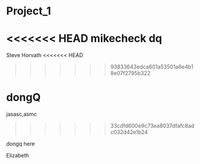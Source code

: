 # Project_1

<<<<<<< HEAD
mikecheck dq
=======
Steve Horvath
<<<<<<< HEAD
>>>>>>> 93833643edca601a53501a6e4b18e07f2795b322

dongQ
=======

jasasc,asmc
>>>>>>> 33cdfd600e9c73ea8037dfafc8adc032d42e1b24

dongq here

Elizabeth 
